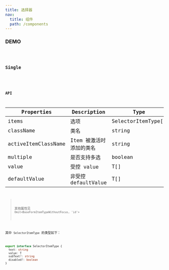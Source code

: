 ```yaml
---
title: 选择器
nav:
  title: 组件
  path: /components
---
```


### DEMO

<code src="./demo/basic.tsx" />

### Single

<code src="./demo/single.tsx" />

### API

| Properties | Description | Type | Default |
| --- | --- | --- | --- |
| items | 选项 | SelectorItemType[] | - |
| className | 类名 | string | '' |
| activeItemClassName | Item 被激活时添加的类名 | string | '' |
| multiple | 是否支持多选 | boolean | false |
| value | 受控 value | T[] | - |
| defaultValue | 非受控 defaultValue | T[] | [] |

> 其他属性见 `Omit<BaseFormItemTypeWithoutFocus, 'id'>`

其中 `SelectorItemType` 的类型如下：

```typescript | pure
export interface SelectorItemType {
  text: string
  value: T
  subText?: string
  disabled?: boolean
}
```
